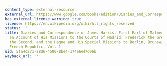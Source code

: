```yaml
---
content_type: external-resource
external_url: https://www.google.com/books/edition/Diaries_and_Correspondence_of_James_Harr/b5hOAAAAcAAJ?hl=en&gbpv=1
has_external_license_warning: true
license: https://en.wikipedia.org/wiki/All_rights_reserved
status: ''
title: Diaries and Correspondence of James Harris, First Earl of Malmesbury, Containing
  an Account of His Missions to the Courts of Madrid, Frederick the Great, Catherine
  the Second, and the Hague and His Special Missions to Berlin, Brunswick, and the
  French Republic, Vol. 1
uid: 5fa4c271-28d6-4500-8be4-174e6ed7d06b
wayback_url: ''
---
```

